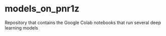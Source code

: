 # models_on_pnr1z
Repository that contains the Google Colab notebooks that run several deep learning models
